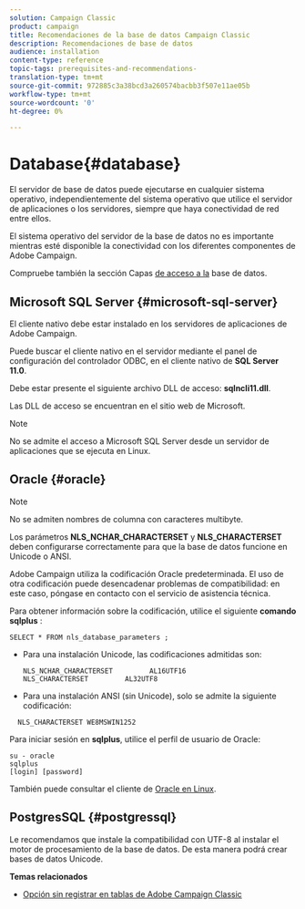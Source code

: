 ```yaml
---
solution: Campaign Classic
product: campaign
title: Recomendaciones de la base de datos Campaign Classic
description: Recomendaciones de base de datos
audience: installation
content-type: reference
topic-tags: prerequisites-and-recommendations-
translation-type: tm+mt
source-git-commit: 972885c3a38bcd3a260574bacbb3f507e11ae05b
workflow-type: tm+mt
source-wordcount: '0'
ht-degree: 0%

---
```



# Database{#database}

El servidor de base de datos puede ejecutarse en cualquier sistema operativo, independientemente del sistema operativo que utilice el servidor de aplicaciones o los servidores, siempre que haya conectividad de red entre ellos.

El sistema operativo del servidor de la base de datos no es importante mientras esté disponible la conectividad con los diferentes componentes de Adobe Campaign.

Compruebe también la sección Capas [de acceso a la](../../installation/using/prerequisites-of-campaign-installation-in-linux.md#database-access-layers) base de datos.

## Microsoft SQL Server {#microsoft-sql-server}

El cliente nativo debe estar instalado en los servidores de aplicaciones de Adobe Campaign.

Puede buscar el cliente nativo en el servidor mediante el panel de configuración del controlador ODBC, en el cliente nativo de **SQL Server 11.0**.

Debe estar presente el siguiente archivo DLL de acceso: **sqlncli11.dll**.

Las DLL de acceso se encuentran en el sitio web de Microsoft.

>[!NOTE]
>
>No se admite el acceso a Microsoft SQL Server desde un servidor de aplicaciones que se ejecuta en Linux.

## Oracle {#oracle}

>[!NOTE]
>
>No se admiten nombres de columna con caracteres multibyte.

Los parámetros **NLS_NCHAR_CHARACTERSET** y **NLS_CHARACTERSET** deben configurarse correctamente para que la base de datos funcione en Unicode o ANSI.

Adobe Campaign utiliza la codificación Oracle predeterminada. El uso de otra codificación puede desencadenar problemas de compatibilidad: en este caso, póngase en contacto con el servicio de asistencia técnica.

Para obtener información sobre la codificación, utilice el siguiente **comando sqlplus** :

```
SELECT * FROM nls_database_parameters ;
```

* Para una instalación Unicode, las codificaciones admitidas son:

   ```
   NLS_NCHAR_CHARACTERSET         AL16UTF16
   NLS_CHARACTERSET         AL32UTF8
   ```

* Para una instalación ANSI (sin Unicode), solo se admite la siguiente codificación:

```
  NLS_CHARACTERSET WE8MSWIN1252
```

Para iniciar sesión en **sqlplus**, utilice el perfil de usuario de Oracle:

```
su - oracle 
sqlplus 
[login] [password]
```

También puede consultar el cliente de [Oracle en Linux](../../installation/using/installing-packages-with-linux.md#oracle-client-in-linux).

## PostgresSQL {#postgressql}

Le recomendamos que instale la compatibilidad con UTF-8 al instalar el motor de procesamiento de la base de datos. De esta manera podrá crear bases de datos Unicode.

**Temas relacionados**

* [Opción sin registrar en tablas de Adobe Campaign Classic](https://helpx.adobe.com/campaign/kb/unlogged-tables-classic.html)
